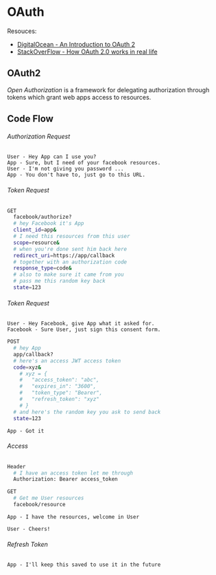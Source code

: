 # OAuth

Resouces:
- [DigitalOcean - An Introduction to OAuth 2](https://www.digitalocean.com/community/tutorials/an-introduction-to-oauth-2)
- [StackOverFlow - How OAuth 2.0 works in real life](http://stackoverflow.com/questions/4727226/on-a-high-level-how-does-oauth-2-work)

## OAuth2
*Open Authorization* is a framework for delegating authorization through tokens which grant web apps access to resources.

## Code Flow

###### Authorization Request

```
User - Hey App can I use you?
App - Sure, but I need of your facebook resources.
User - I'm not giving you password ...
App - You don't have to, just go to this URL.
```

###### Token Request

```sh
GET
  facebook/authorize?
  # hey Facebook it's App
  client_id=app&
  # I need this resources from this user
  scope=resource&
  # when you're done sent him back here
  redirect_uri=https://app/callback
  # together with an authorization code
  response_type=code&
  # also to make sure it came from you
  # pass me this random key back
  state=123
```

###### Token Request

```
User - Hey Facebook, give App what it asked for.
Facebook - Sure User, just sign this consent form.
```
```sh
POST
  # hey App
  app/callback?
  # here's an access JWT access token
  code=xyz&
    # xyz = {
    #   "access_token": "abc",
    #   "expires_in": "3600",
    #   "token_type": "Bearer",
    #   "refresh_token": "xyz"
    # }
  # and here's the random key you ask to send back
  state=123
```
```
App - Got it
```
###### Access
```sh
Header
  # I have an access token let me through
  Authorization: Bearer access_token

GET
  # Get me User resources
  facebook/resource
```
```
App - I have the resources, welcome in User
```
```
User - Cheers!
```
###### Refresh Token
```
App - I'll keep this saved to use it in the future
```
